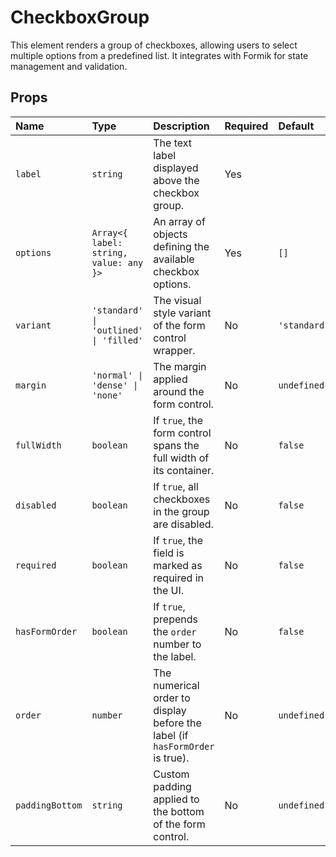 # CheckboxGroup

This element renders a group of checkboxes, allowing users to select multiple options from a predefined list. It integrates with Formik for state management and validation.

## Props

| Name             | Type                                     | Description                                                                 | Required | Default      |
| :--------------- | :--------------------------------------- | :-------------------------------------------------------------------------- | :------- | :----------- |
| `label`          | `string`                                 | The text label displayed above the checkbox group.                          | Yes      |              |
| `options`        | `Array<{ label: string, value: any }>` | An array of objects defining the available checkbox options.                | Yes      | `[]`         |
| `variant`        | `'standard' \| 'outlined' \| 'filled'` | The visual style variant of the form control wrapper.                       | No       | `'standard'` |
| `margin`         | `'normal' \| 'dense' \| 'none'`        | The margin applied around the form control.                                 | No       | `undefined`  |
| `fullWidth`      | `boolean`                                | If `true`, the form control spans the full width of its container.          | No       | `false`      |
| `disabled`       | `boolean`                                | If `true`, all checkboxes in the group are disabled.                        | No       | `false`      |
| `required`       | `boolean`                                | If `true`, the field is marked as required in the UI.                       | No       | `false`      |
| `hasFormOrder`   | `boolean`                                | If `true`, prepends the `order` number to the label.                        | No       | `false`      |
| `order`          | `number`                                 | The numerical order to display before the label (if `hasFormOrder` is true). | No       | `undefined`  |
| `paddingBottom`  | `string`                                 | Custom padding applied to the bottom of the form control.                   | No       | `undefined`  |
